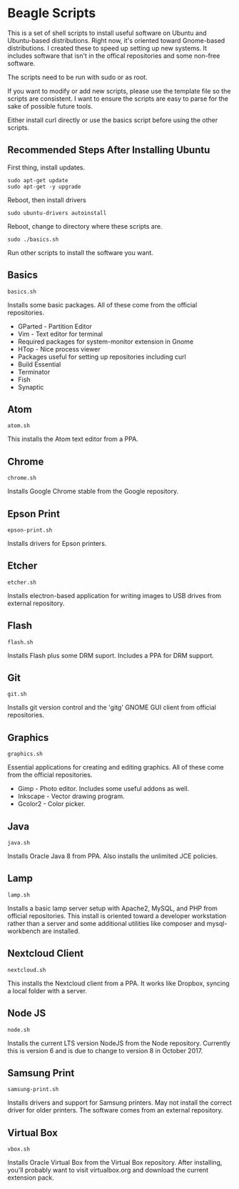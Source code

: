 Beagle Scripts
==============

This is a set of shell scripts to install useful software on Ubuntu and Ubuntu-based distributions. Right now, it's oriented toward Gnome-based distributions. I created these to speed up setting up new systems. It includes software that isn't in the offical repositories and some non-free software.

The scripts need to be run with sudo or as root.

If you want to modify or add new scripts, please use the template file so the scripts are consistent. I want to ensure the scripts are easy to parse for the sake of possible future tools.

Either install curl directly or use the basics script before using the other scripts.


Recommended Steps After Installing Ubuntu
-----------------------------------------
First thing, install updates.

    sudo apt-get update
    sudo apt-get -y upgrade

Reboot, then install drivers

    sudo ubuntu-drivers autoinstall

Reboot, change to directory where these scripts are.

    sudo ./basics.sh

Run other scripts to install the software you want.


Basics
------
    basics.sh

Installs some basic packages. All of these come from the official repositories.
* GParted  - Partition Editor
* Vim - Text editor for terminal
* Required packages for system-monitor extension in Gnome
* HTop - Nice process viewer
* Packages useful for setting up repositories including curl
* Build Essential
* Terminator
* Fish
* Synaptic


Atom
----
    atom.sh

This installs the Atom text editor from a PPA.


Chrome
------
    chrome.sh

Installs Google Chrome stable from the Google repository.

Epson Print
-----------
    epson-print.sh

Installs drivers for Epson printers.


Etcher
------
    etcher.sh

Installs electron-based application for writing images to USB drives from external repository.


Flash
-----
    flash.sh

Installs Flash plus some DRM suport. Includes a PPA for DRM support.


Git
---
    git.sh

Installs git version control and the 'gitg' GNOME GUI client from official repositories.


Graphics
--------
    graphics.sh

Essential applications for creating and editing graphics. All of these come from the official repositories.
* Gimp - Photo editor. Includes some useful addons as well.
* Inkscape - Vector drawing program.
* Gcolor2 - Color picker.


Java
----
    java.sh

Installs Oracle Java 8 from PPA. Also installs the unlimited JCE policies.


Lamp
----
    lamp.sh

Installs a basic lamp server setup with Apache2, MySQL, and PHP from official repositories. This install is oriented toward a developer workstation rather than a server and some additional utilities like composer and mysql-workbench are installed.


Nextcloud Client
----------------
    nextcloud.sh

This installs the Nextcloud client from a PPA. It works like Dropbox, syncing a local folder with a server.


Node JS
-------
    node.sh

Installs the current LTS version NodeJS from the Node repository. Currently this is version 6 and is due to change to version 8 in October 2017.


Samsung Print
-------------
    samsung-print.sh

Installs drivers and support for Samsung printers. May not install the correct driver for older printers. The software comes from an external repository.

Virtual Box
-----------
    vbox.sh

Installs Oracle Virtual Box from the Virtual Box repository. After installing, you'll probably want to visit virtualbox.org and download the current extension pack.
